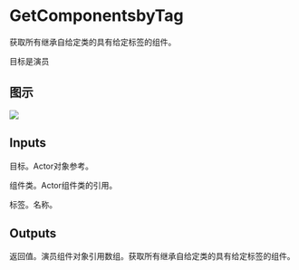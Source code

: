 # GetComponentsbyTag

获取所有继承自给定类的具有给定标签的组件。

目标是演员

## 图示

![]($-20221218-17344346.png)

## Inputs

目标。Actor对象参考。

组件类。Actor组件类的引用。

标签。名称。 

## Outputs

返回值。演员组件对象引用数组。获取所有继承自给定类的具有给定标签的组件。
